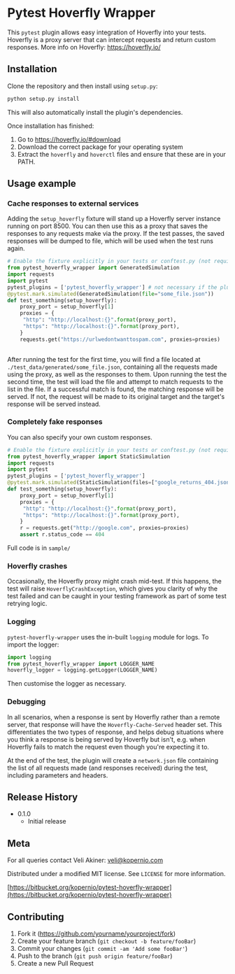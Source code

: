 # Pytest Hoverfly Wrapper

This `pytest` plugin allows easy integration of Hoverfly into your tests. Hoverfly is a proxy server that can intercept requests and return custom responses. More info on Hoverfly: https://hoverfly.io/

## Installation

Clone the repository and then install using `setup.py`:

```sh
python setup.py install
```
This will also automatically install the plugin's dependencies.

Once installation has finished:

  1. Go to https://hoverfly.io/#download
  2. Download the correct package for your operating system
  3. Extract the `hoverfly` and `hoverctl` files and ensure that these are in your PATH.

## Usage example

### Cache responses to external services

Adding the `setup_hoverfly` fixture will stand up a Hoverfly server instance running on port 8500. You can then use this 
as a proxy that saves the responses to any requests make via the proxy. If the test passes, the saved responses will be dumped 
to file, which will be used when the test runs again.

```python
# Enable the fixture explicitly in your tests or conftest.py (not required when using setuptools entry points)
from pytest_hoverfly_wrapper import GeneratedSimulation
import requests
import pytest
pytest_plugins = ['pytest_hoverfly_wrapper'] # not necessary if the plugin is installed via 'setup.py`
@pytest.mark.simulated(GeneratedSimulation(file="some_file.json"))
def test_something(setup_hoverfly):
    proxy_port = setup_hoverfly[1]
    proxies = {
     "http": "http://localhost:{}".format(proxy_port),
     "https": "http://localhost:{}".format(proxy_port),
    }
    requests.get("https://urlwedontwanttospam.com", proxies=proxies)
    
```
After running the test for the first time, you will find a file located at `./test_data/generated/some_file.json`, 
containing all the requests made using the proxy, as well as the responses to them. Upon running the test the second time, 
the test will load the file and attempt to match requests to the list in the file. If a successful match is found, the matching 
response will be served. If not, the request will be made to its original target and the target's response will be served instead.

### Completely fake responses

You can also specify your own custom responses.

```python
# Enable the fixture explicitly in your tests or conftest.py (not required when using setuptools entry points)
from pytest_hoverfly_wrapper import StaticSimulation
import requests
import pytest
pytest_plugins = ['pytest_hoverfly_wrapper']
@pytest.mark.simulated(StaticSimulation(files=["google_returns_404.json"]))
def test_something(setup_hoverfly):
    proxy_port = setup_hoverfly[1]
    proxies = {
     "http": "http://localhost:{}".format(proxy_port),
     "https": "http://localhost:{}".format(proxy_port),
    }
    r = requests.get("http://google.com", proxies=proxies)
    assert r.status_code == 404
```
Full code is in `sample/`

### Hoverfly crashes
Occasionally, the Hoverfly proxy might crash mid-test. If this happens, the test will raise `HoverflyCrashException`, 
which gives you clarity of why the test failed and can be caught in your testing framework as part of some test retrying 
logic.

### Logging
`pytest-hoverfly-wrapper` uses the in-built `logging` module for logs. To import the logger:
```python
import logging
from pytest_hoverfly_wrapper import LOGGER_NAME
hoverfly_logger = logging.getLogger(LOGGER_NAME)
```
Then customise the logger as necessary.


### Debugging
In all scenarios, when a response is sent by Hoverfly rather than a remote server, that response will have the `Hoverfly-Cache-Served` 
header set. This differentiates the two types of response, and helps debug situations where you think a response is being served by Hoverfly 
but isn't, e.g. when Hoverfly fails to match the request even though you're expecting it to.

At the end of the test, the plugin will create a `network.json` file containing the list of all requests made (and responses received) 
during the test, including parameters and headers.

## Release History

* 0.1.0
    * Initial release

## Meta

For all queries contact Veli Akiner: veli@kopernio.com

Distributed under a modified MIT license. See ``LICENSE`` for more information.

[https://bitbucket.org/kopernio/pytest-hoverfly-wrapper](https://bitbucket.org/kopernio/pytest-hoverfly-wrapper)

## Contributing

1. Fork it (<https://github.com/yourname/yourproject/fork>)
2. Create your feature branch (`git checkout -b feature/fooBar`)
3. Commit your changes (`git commit -am 'Add some fooBar'`)
4. Push to the branch (`git push origin feature/fooBar`)
5. Create a new Pull Request
